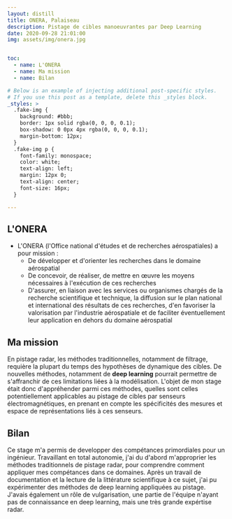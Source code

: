 ```yaml
---
layout: distill
title: ONERA, Palaiseau
description: Pistage de cibles manoeuvrantes par Deep Learning
date: 2020-09-28 21:01:00
img: assets/img/onera.jpg


toc:
  - name: L'ONERA
  - name: Ma mission
  - name: Bilan

# Below is an example of injecting additional post-specific styles.
# If you use this post as a template, delete this _styles block.
_styles: >
  .fake-img {
    background: #bbb;
    border: 1px solid rgba(0, 0, 0, 0.1);
    box-shadow: 0 0px 4px rgba(0, 0, 0, 0.1);
    margin-bottom: 12px;
  }
  .fake-img p {
    font-family: monospace;
    color: white;
    text-align: left;
    margin: 12px 0;
    text-align: center;
    font-size: 16px;
  }

---
```


## L'ONERA

- L'ONERA (l'Office national d'études et de recherches aérospatiales) a pour mission :
  - De développer et d'orienter les recherches dans le domaine aérospatial
  - De concevoir, de réaliser, de mettre en œuvre les moyens nécessaires à l'exécution de ces recherches
  - D'assurer, en liaison avec les services ou organismes chargés de la recherche scientifique et technique, la diffusion sur le plan national et international des résultats de ces recherches, d'en favoriser la valorisation par l'industrie aérospatiale et de faciliter éventuellement leur application en dehors du domaine aérospatial

## Ma mission

En pistage radar, les méthodes traditionnelles, notamment de filtrage, requière la plupart du temps des hypothèses de dynamique des cibles. De nouvelles méthodes, notamment de **deep learning** pourrait permettre de s'affranchir de ces limitations liées à la modélisation.
L'objet de mon stage était donc d'appréhender parmi ces méthodes, quelles sont celles potentiellement applicables au pistage de cibles par senseurs électromagnétiques, en prenant en compte les spécificités des mesures et espace de représentations liés à ces senseurs.


## Bilan

Ce stage m'a permis de developper des compétances primordiales pour un ingénieur. Travaillant en total autonomie, j'ai du d'abord m'approprier les méthodes traditionnels de pistage radar, pour comprendre comment appliquer mes compétances dans ce domaines. Après un travail de documentation et la lecture de la littérature scientifique à ce sujet, j'ai pu expérimenter des méthodes de deep learning appliquées au pistage.
J'avais également un rôle de vulgarisation, une partie de l'équipe n'ayant pas de connaissance en deep learning, mais une très grande expértise radar.
